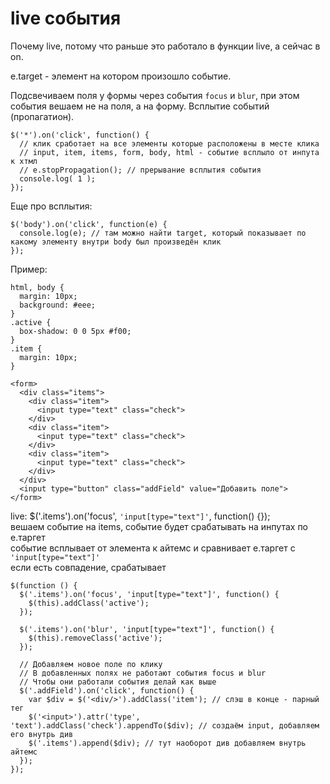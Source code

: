 # live события
Почему live, потому что раньше это работало в функции live, а сейчас в on.

e.target - элемент на котором произошло событие.

Подсвечиваем поля у формы через события `focus` и `blur`, при этом события вешаем не на поля, а на форму. Всплытие событий (пропагатион).

    $('*').on('click', function() {
      // клик сработает на все элементы которые расположены в месте клика
      // input, item, items, form, body, html - событие всплыло от инпута к хтмл
      // e.stopPropagation(); // прерывание всплытия события
      console.log( 1 );
    });

Еще про всплытия:

    $('body').on('click', function(e) {
      console.log(e); // там можно найти target, который показывает по какому элементу внутри body был произведён клик
    });

Пример:

    html, body {
      margin: 10px;
      background: #eee;
    }
    .active {
      box-shadow: 0 0 5px #f00;
    }
    .item {
      margin: 10px;
    }

    <form>
      <div class="items">
        <div class="item">
          <input type="text" class="check">
        </div>
        <div class="item">
          <input type="text" class="check">
        </div>
        <div class="item">
          <input type="text" class="check">
        </div>
      </div>
      <input type="button" class="addField" value="Добавить поле">
    </form>

live: $('.items').on('focus', `'input[type="text"]'`, function() {});  
вешаем событие на items, событие будет срабатывать на инпутах по е.таргет  
событие всплывает от элемента к айтемс и сравнивает е.таргет с `'input[type="text"]'`  
если есть совпадение, срабатывает

    $(function () {
      $('.items').on('focus', 'input[type="text"]', function() {
        $(this).addClass('active');
      });

      $('.items').on('blur', 'input[type="text"]', function() {
        $(this).removeClass('active');
      });

      // Добавляем новое поле по клику
      // В добавленных полях не работают события focus и blur
      // Чтобы они работали события делай как выше
      $('.addField').on('click', function() {
        var $div = $('<div/>').addClass('item'); // слэш в конце - парный тег
        $('<input>').attr('type', 'text').addClass('check').appendTo($div); // создаём input, добавляем его внутрь див
        $('.items').append($div); // тут наоборот див добавляем внутрь айтемс
      });
    });
